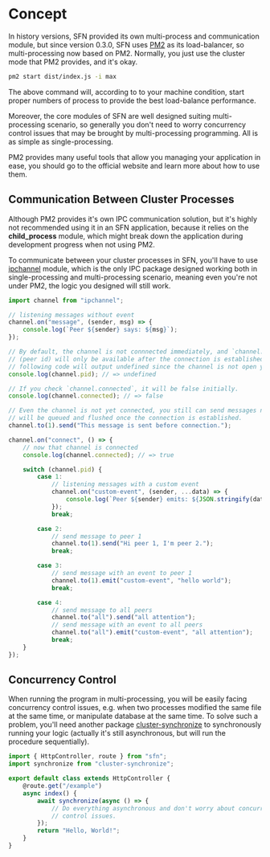 <!-- title: Multi-Processing; order: 16 -->
# Concept

In history versions, SFN provided its own multi-process and communication module,
but since version 0.3.0, SFN uses [PM2](https://pm2.io) as its load-balancer, so
multi-processing now based on PM2. Normally, you just use the cluster mode that
PM2 provides, and it's okay.

```sh
pm2 start dist/index.js -i max
```

The above command will, according to to your machine condition, start proper 
numbers of process to provide the best load-balance performance. 

Moreover, the core modules of SFN are well designed suiting multi-processing 
scenario, so generally you don't need to worry concurrency control issues that 
may be brought by multi-processing programming. All is as simple as 
single-processing.

PM2 provides many useful tools that allow you managing your application in ease,
you should go to the official website and learn more about how to use them. 

## Communication Between Cluster Processes

Although PM2 provides it's own IPC communication solution, but it's highly not
recommended using it in an SFN application, because it relies on the 
**child_process** module, which might break down the application during 
development progress when not using PM2.

To communicate between your cluster processes in SFN, you'll have to use 
[ipchannel](https://github.com/hyurl/ipchannel) module, which is the only IPC 
package designed working both in single-processing and multi-processing scenario,
meaning even you're not under PM2, the logic you designed will still work.

```typescript
import channel from "ipchannel";

// listening messages without event
channel.on("message", (sender, msg) => {
    console.log(`Peer ${sender} says: ${msg}`);
});

// By default, the channel is not connnected immediately, and `channel.pid` 
// (peer id) will only be available after the connection is established, so the 
// following code will output undefined since the channel is not open yet.
console.log(channel.pid); // => undefined

// If you check `channel.connected`, it will be false initially.
console.log(channel.connected); // => false

// Even the channel is not yet connected, you still can send messages now, they
// will be queued and flushed once the connection is established.
channel.to(1).send("This message is sent before connection.");

channel.on("connect", () => {
    // now that channel is connected
    console.log(channel.connected); // => true

    switch (channel.pid) {
        case 1:
            // listening messages with a custom event
            channel.on("custom-event", (sender, ...data) => {
                console.log(`Peer ${sender} emits: ${JSON.stringify(data)}`);
            });
            break;

        case 2:
            // send message to peer 1
            channel.to(1).send("Hi peer 1, I'm peer 2.");
            break;

        case 3:
            // send message with an event to peer 1
            channel.to(1).emit("custom-event", "hello world");
            break;

        case 4:
            // send message to all peers
            channel.to("all").send("all attention");
            // send message with an event to all peers
            channel.to("all").emit("custom-event", "all attention");
            break;
    }
});
```

## Concurrency Control

When running the program in multi-processing,  you will be easily facing 
concurrency control issues, e.g. when two processes modified the same file at 
the same time, or manipulate database at the same time. To solve such a problem,
you'll need another package 
[cluster-synchronize](https://github.com/hyurl/cluster-synchronize) to 
synchronously running your logic (actually it's still asynchronous, but will run 
the procedure sequentially).

```typescript
import { HttpController, route } from "sfn";
import synchronize from "cluster-synchronize";

export default class extends HttpController {
    @route.get("/example")
    async index() {
        await synchronize(async () => {
            // Do everything asynchronous and don't worry about concurrency 
            // control issues.
        });
        return "Hello, World!";
    }
}
```